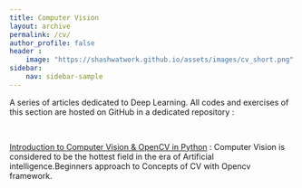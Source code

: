 ```yaml
---
title: Computer Vision
layout: archive
permalink: /cv/
author_profile: false
header :
    image: "https://shashwatwork.github.io/assets/images/cv_short.png"
sidebar:
    nav: sidebar-sample
---
```


A series of articles dedicated to Deep Learning. All codes and exercises of this section are hosted on GitHub in a dedicated repository :

<div class="github-card" data-github="shashwatwork" data-width="100%" data-height="" data-theme="default"></div>
<script src="//cdn.jsdelivr.net/github-cards/latest/widget.js"></script>

<br>


[Introduction to Computer Vision & OpenCV in Python](https://medium.com/analytics-vidhya/introduction-to-computer-vision-opencv-in-python-fb722e805e8b) : Computer Vision is considered to be the hottest field in the era of Artificial intelligence.Beginners approach to Concepts of CV with Opencv framework.

